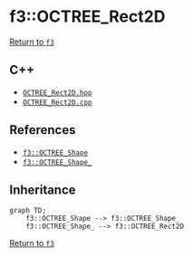 # f3::OCTREE_Rect2D

[Return to `f3`](/docs/f3.md)

## C++

- [`OCTREE_Rect2D.hpp`](/src/f3/OCTREE_Rect2D.hpp)
- [`OCTREE_Rect2D.cpp`](/src/f3/OCTREE_Rect2D.cpp)

## References

- [`f3::OCTREE_Shape`](/docs/f3/OCTREE_Shape.md)
- [`f3::OCTREE_Shape_`](/docs/f3/OCTREE_Shape_.md)

## Inheritance

```mermaid
graph TD;
    f3::OCTREE_Shape --> f3::OCTREE_Shape_
    f3::OCTREE_Shape_ --> f3::OCTREE_Rect2D
```

[Return to `f3`](/docs/f3.md)